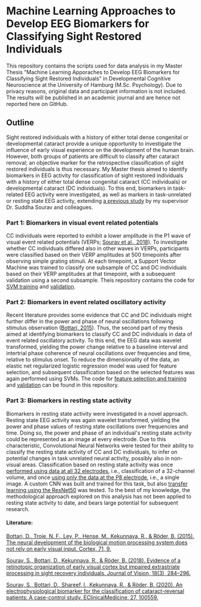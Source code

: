 # Machine Learning Approaches to Develop EEG Biomarkers for Classifying Sight Restored Individuals

This repository contains the scripts used for data analysis in my Master Thesis "Machine Learning Apporaches to Develop EEG Biomarkers for Classifying Sight Restored Individuals" in Developmental Cognitive Neuroscience at the University of Hamburg (M.Sc. Psychology). Due to privacy reasons, original data and participant information is not included. The results will be published in an academic journal and are hence not reported here on GitHub. 


## Outline

Sight restored individuals with a history of either total dense congenital or developmental cataract provide a unique opportunity to investigate the influence of early visual experience on the development of the human brain. However, both groups of patients are difficult to classify after cataract removal; an objective marker for the retrospective classification of sight restored individuals is thus necessary. My Master thesis aimed to identify biomarkers in EEG activity for classification of sight restored individuals with a history of either total dense congenital cataract (CC individuals) or developmental cataract (DC individuals). To this end, biomarkers in task-related EEG activity were investigated, as well as markers in task-unrelated or resting state EEG activity, extending [a previous study](https://doi.org/10.1016/j.eclinm.2020.100559) by my supervisor Dr. Suddha Sourav and colleagues.


### Part 1: Biomarkers in visual event related potentials

CC individuals were reported to exhibit a lower amplitude in the P1 wave of visual event related potentials (VERPs; [Sourav et al., 2018](https://doi.org/10.1167/18.3.22)). To investigate whether CC individuals differed also in other waves in VERPs, participants were classified based on their VERP amplitudes at 500 timepoints after observing simple grating stimuli. At each timepoint, a Support Vector Machine was trained to classify one subsample of CC and DC individuals based on their VERP amplitudes at that timepoint, with a subsequent validation using a second subsample. Theís repository contains the code for [SVM training](/SVM/VERP_Training.Rmd) and [validation](/SVM/VERP_Validation.Rmd).


### Part 2: Biomarkers in event related oscillatory activity

Recent literature provides some evidence that CC and DC individuals might further differ in the power and phase of neural oscillations following stimulus observation ([Bottari, 2015](https://doi.org/10.1016/j.cortex.2015.07.029)). Thus, the second part of my thesis aimed at identifying biomarkers to classify CC and DC individuals in data of event related oscillatory activity. To this end, the EEG data was wavelet transformed, yielding the power change relative to a baseline interval and intertrial phase coherence of neural oscillations over frequencies and time, relative to stimulus onset. To reduce the dimensionality of the data, an elastic net regularized logistic regression model was used for feature selection, and subsequent classification based on the selected features was again performed using SVMs. The code for [feature selection and training](/SVM/ElasticNet_Training.Rmd) and [validation](/SVM/ElasticNet_Validation.Rmd) can be found in this repository.


### Part 3: Biomarkers in resting state activity

Biomarkers in resting state activity were investigated in a novel approach. Resting state EEG activity was again wavelet transformed, yielding the power and phase values of resting state oscillations over frequencies and time. Doing so, the power and phase of an individual's resting state activity could be represented as an image at every electrode. Due to this characteristic, Convolutional Neural Networks were tested for their ability to classify the resting state activity of CC and DC individuals, to infer on potential changes in task unrelated neural activity, possibly also in non-visual areas. Classification based on resting state activity was once [performed using data at all 32 electrodes](/CNN/32_channel_modeling.ipynb), i.e., classification of a 32-channel volume, and once [using only the data at the P8 electrode](/CNN/P8_channel_modeling.ipynb), i.e., a single image. A custom CNN was built and trained for this task, but also [transfer learning using the ResNet50](/CNN/ResNet_50_modeling.ipynb) was tested. To the best of my knowledge, the methodological approach explored on this analysis has not been applied to resting state activity to date, and bears large potential for subsequent research.




#### Literature:

[Bottari, D., Troje, N. F., Ley, P., Hense, M., Kekunnaya, R., & Röder, B. (2015). The neural
development of the biological motion processing system does not rely on early visual
input. Cortex, 71, 9.](https://doi.org/10.1016/j.cortex.2015.07.029)

[Sourav, S., Bottari, D., Kekunnaya, R., & Röder, B. (2018). Evidence of a retinotopic organization of early visual cortex but impaired extrastriate processing in sight recovery individuals. Journal of Vision, 18(3), 284–296.](https://doi.org/10.1167/18.3.22)

[Sourav, S., Bottari, D., Shareef, I., Kekunnaya, R., & Röder, B. (2020). An electrophysiological biomarker for the classification of cataract-reversal patients: A case-control study. EClinicalMedicine, 27, 100559.](https://doi.org/10.1016/j.eclinm.2020.100559)



